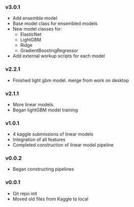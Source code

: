 


### v3.0.1
 * Add ensemble model
 * Base model class for ensembled models
 * New model classes for:
    + ElasticNet
    + LightGBM
    + Ridge
    + GradientBoostingRegressor
 * Add external workup scripts for each model

### v2.2.1
 * Finished light gbm model. merge from work on desktop

### v2.1.1
 * More linear models.
 * Began lightGBM model training

### v1.0.1
 * 4 kaggle submissions of linear models
 * Integration of all features
 * Completed construction of linear model pipeline


### v0.0.2
 * Began constructing pipelines

### v0.0.1
 * Git repo init
 * Moved old files from Kaggle to local
